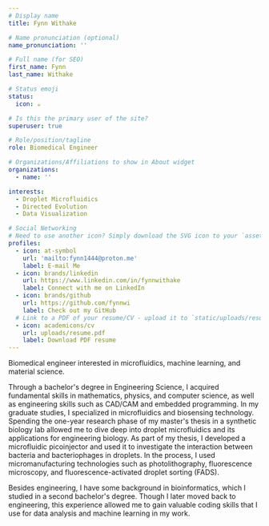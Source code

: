```yaml
---
# Display name
title: Fynn Withake

# Name pronunciation (optional)
name_pronunciation: ''

# Full name (for SEO)
first_name: Fynn
last_name: Withake

# Status emoji
status:
  icon: ☕️

# Is this the primary user of the site?
superuser: true

# Role/position/tagline
role: Biomedical Engineer

# Organizations/Affiliations to show in About widget
organizations:
  - name: ''

interests:
  - Droplet Microfluidics
  - Directed Evolution
  - Data Visualization

# Social Networking
# Need to use another icon? Simply download the SVG icon to your `assets/media/icons/` folder.
profiles:
  - icon: at-symbol
    url: 'mailto:fynn1444@proton.me'
    label: E-mail Me
  - icon: brands/linkedin
    url: https://www.linkedin.com/in/fynnwithake
    label: Connect with me on LinkedIn
  - icon: brands/github
    url: https://github.com/fynnwi
    label: Check out my GitHub
  # Link to a PDF of your resume/CV - upload it to `static/uploads/resume.pdf`
  - icon: academicons/cv
    url: uploads/resume.pdf
    label: Download PDF resume
---
```


Biomedical engineer interested in microfluidics, machine learning, and material science.

Through a bachelor's degree in Engineering Science, I acquired fundamental skills in mathematics, physics, and computer science, as well as engineering skills such as CAD/CAM and embedded programming.
In my graduate studies, I specialized in microfluidics and biosensing technology. Spending the one-year research phase of my master's thesis in a synthetic biology lab allowed me to dive deep into droplet microfluidics and its applications for engineering biology. As part of my thesis, I developed a microfluidic picoinjector and used it to investigate the interaction between bacteria and bacteriophages in droplets. In the process, I used micromanufacturing technologies such as photolithography, fluorescence microscopy, and fluorescence-activated droplet sorting (FADS).

Besides engineering, I have some background in bioinformatics, which I studied in a second bachelor's degree. 
Though I later moved back to engineering, this experience allowed me to gain valuable coding skills that I use for data analysis and machine learning in my work.
